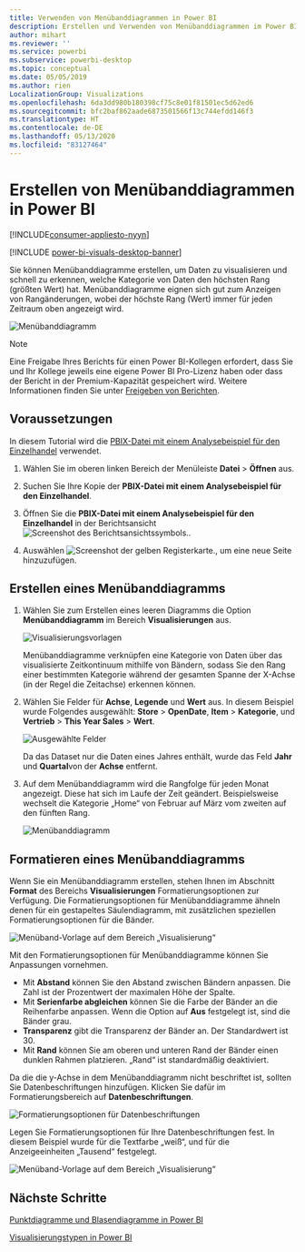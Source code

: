 ```yaml
---
title: Verwenden von Menübanddiagrammen in Power BI
description: Erstellen und Verwenden von Menübanddiagrammen im Power BI Desktop
author: mihart
ms.reviewer: ''
ms.service: powerbi
ms.subservice: powerbi-desktop
ms.topic: conceptual
ms.date: 05/05/2019
ms.author: rien
LocalizationGroup: Visualizations
ms.openlocfilehash: 6da3dd980b180398cf75c8e01f81501ec5d62ed6
ms.sourcegitcommit: bfc2baf862aade6873501566f13c744efdd146f3
ms.translationtype: HT
ms.contentlocale: de-DE
ms.lasthandoff: 05/13/2020
ms.locfileid: "83127464"
---
```

# <a name="create-ribbon-charts-in-power-bi"></a>Erstellen von Menübanddiagrammen in Power BI

[!INCLUDE[consumer-appliesto-nyyn](../includes/consumer-appliesto-nyyn.md)]    

[!INCLUDE [power-bi-visuals-desktop-banner](../includes/power-bi-visuals-desktop-banner.md)]

Sie können Menübanddiagramme erstellen, um Daten zu visualisieren und schnell zu erkennen, welche Kategorie von Daten den höchsten Rang (größten Wert) hat. Menübanddiagramme eignen sich gut zum Anzeigen von Rangänderungen, wobei der höchste Rang (Wert) immer für jeden Zeitraum oben angezeigt wird. 

![Menübanddiagramm](media/desktop-ribbon-charts/ribbon-charts-01.png)

> [!NOTE]
> Eine Freigabe Ihres Berichts für einen Power BI-Kollegen erfordert, dass Sie und Ihr Kollege jeweils eine eigene Power BI Pro-Lizenz haben oder dass der Bericht in der Premium-Kapazität gespeichert wird. Weitere Informationen finden Sie unter [Freigeben von Berichten](../collaborate-share/service-share-reports.md).

## <a name="prerequisites"></a>Voraussetzungen

In diesem Tutorial wird die [PBIX-Datei mit einem Analysebeispiel für den Einzelhandel](https://download.microsoft.com/download/9/6/D/96DDC2FF-2568-491D-AAFA-AFDD6F763AE3/Retail%20Analysis%20Sample%20PBIX.pbix) verwendet.

1. Wählen Sie im oberen linken Bereich der Menüleiste **Datei** > **Öffnen** aus.
   
2. Suchen Sie Ihre Kopie der **PBIX-Datei mit einem Analysebeispiel für den Einzelhandel**.

1. Öffnen Sie die **PBIX-Datei mit einem Analysebeispiel für den Einzelhandel** in der Berichtsansicht ![Screenshot des Berichtsansichtssymbols.](media/power-bi-visualization-kpi/power-bi-report-view.png).

1. Auswählen ![Screenshot der gelben Registerkarte.,](media/power-bi-visualization-kpi/power-bi-yellow-tab.png) um eine neue Seite hinzuzufügen.

## <a name="create-a-ribbon-chart"></a>Erstellen eines Menübanddiagramms

1. Wählen Sie zum Erstellen eines leeren Diagramms die Option **Menübanddiagramm** im Bereich **Visualisierungen** aus.

    ![Visualisierungsvorlagen](media/desktop-ribbon-charts/power-bi-template.png)

    Menübanddiagramme verknüpfen eine Kategorie von Daten über das visualisierte Zeitkontinuum mithilfe von Bändern, sodass Sie den Rang einer bestimmten Kategorie während der gesamten Spanne der X-Achse (in der Regel die Zeitachse) erkennen können.

2. Wählen Sie Felder für **Achse**, **Legende** und **Wert** aus.  In diesem Beispiel wurde Folgendes ausgewählt: **Store** > **OpenDate**, **Item** > **Kategorie**, und **Vertrieb** > **This Year Sales** > **Wert**.  

    ![Ausgewählte Felder](media/desktop-ribbon-charts/power-bi-ribbon-values.png)

    Da das Dataset nur die Daten eines Jahres enthält, wurde das Feld **Jahr** und **Quartal**von der **Achse** entfernt.

3. Auf dem Menübanddiagramm wird die Rangfolge für jeden Monat angezeigt. Diese hat sich im Laufe der Zeit geändert. Beispielsweise wechselt die Kategorie „Home“ von Februar auf März vom zweiten auf den fünften Rang.

    ![Menübanddiagramm](media/desktop-ribbon-charts/power-bi-ribbon.png)

## <a name="format-a-ribbon-chart"></a>Formatieren eines Menübanddiagramms
Wenn Sie ein Menübanddiagramm erstellen, stehen Ihnen im Abschnitt **Format** des Bereichs **Visualisierungen** Formatierungsoptionen zur Verfügung. Die Formatierungsoptionen für Menübanddiagramme ähneln denen für ein gestapeltes Säulendiagramm, mit zusätzlichen speziellen Formatierungsoptionen für die Bänder.

![Menüband-Vorlage auf dem Bereich „Visualisierung“](media/desktop-ribbon-charts/power-bi-format-ribbon.png)

Mit den Formatierungsoptionen für Menübanddiagramme können Sie Anpassungen vornehmen.

* Mit **Abstand** können Sie den Abstand zwischen Bändern anpassen. Die Zahl ist der Prozentwert der maximalen Höhe der Spalte.
* Mit **Serienfarbe abgleichen** können Sie die Farbe der Bänder an die Reihenfarbe anpassen. Wenn die Option auf **Aus** festgelegt ist, sind die Bänder grau.
* **Transparenz** gibt die Transparenz der Bänder an. Der Standardwert ist 30.
* Mit **Rand** können Sie am oberen und unteren Rand der Bänder einen dunklen Rahmen platzieren. „Rand“ ist standardmäßig deaktiviert.

Da die die y-Achse in dem Menübanddiagramm nicht beschriftet ist, sollten Sie Datenbeschriftungen hinzufügen. Klicken Sie dafür im Formatierungsbereich auf **Datenbeschriftungen**. 

![Formatierungsoptionen für Datenbeschriftungen](media/desktop-ribbon-charts/power-bi-labels.png)

Legen Sie Formatierungsoptionen für Ihre Datenbeschriftungen fest. In diesem Beispiel wurde für die Textfarbe „weiß“, und für die Anzeigeeinheiten „Tausend“ festgelegt.

![Menüband-Vorlage auf dem Bereich „Visualisierung“](media/desktop-ribbon-charts/power-bi-data-labels.png)

## <a name="next-steps"></a>Nächste Schritte

[Punktdiagramme und Blasendiagramme in Power BI](power-bi-visualization-scatter.md)

[Visualisierungstypen in Power BI](power-bi-visualization-types-for-reports-and-q-and-a.md)
